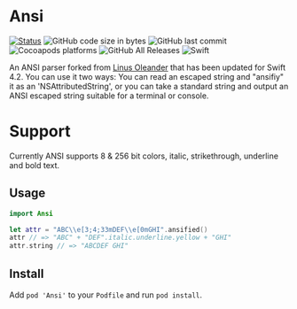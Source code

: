 # Ansi 
[![Status](https://travis-ci.org/MikeManzo/Ansi.svg?branch=master)](https://travis-ci.org/MikeManzo/Ansi)
![GitHub code size in bytes](https://img.shields.io/github/languages/code-size/mikemanzo/Ansi.svg)
![GitHub last commit](https://img.shields.io/github/last-commit/MikeManzo/Ansi.svg)
![Cocoapods platforms](https://img.shields.io/cocoapods/p/Ansi.svg)
![GitHub All Releases](https://img.shields.io/github/downloads/MikeManzo/Ansi/total.svg)
![Swift](https://img.shields.io/badge/%20in-swift%204.2-orange.svg)

An ANSI parser forked from [Linus Oleander](https://github.com/oleander/Ansi) that has been updated for Swift 4.2.  You can use it two ways: You can read an escaped string and "ansifiy" it as an 'NSAttributedString', or you can take a standard string and output an ANSI escaped string suitable for a terminal or console.

# Support 
Currently ANSI supports 8 & 256 bit colors, italic, strikethrough, underline and bold text.

## Usage

```swift
import Ansi

let attr = "ABC\\e[3;4;33mDEF\\e[0mGHI".ansified()
attr // => "ABC" + "DEF".italic.underline.yellow + "GHI"
attr.string // => "ABCDEF GHI"
```

## Install

Add `pod 'Ansi'` to your `Podfile` and run `pod install`.
